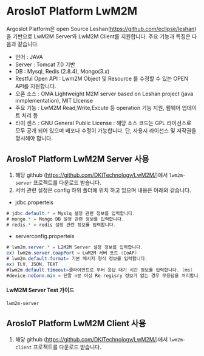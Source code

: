 ArosIoT Platform LwM2M 
=============
ArgosIot Platform은 open Source Leshan(https://github.com/eclipse/leshan)을 기반으로 LwM2M Server와 LwM2M Client를 지원합니다. 
주요 기능과 특징은 다음과 같습니다.

- 언어 : JAVA
- Server : Tomcat 7.0 기반
- DB : Mysql, Redis (2.8.4), Mongo(3.x)
- Restful Open API : Lwm2M Object 및 Resource 를 수정할 수 있는 OPEN API를 지원합니다.
- 오픈 소스 : OMA Lightweight M2M server based on Leshan project (java inmplementation), MIT LIcense
- 주요 기능 : LwM2M Read,Write,Excute 등 operation 기능 지원, 펌웨어 업데이트 처리 등
- 라이 센스 : GNU General Public License : 해당 소스 코드는 GPL 라이선스로 모두 공개 되어 있으며 배포나 수정이 가능합니다.
단, 사용시 라이선스 및 저작권을 명시해야 합니다.



ArosIoT Platform LwM2M Server 사용
------
1. 해당 github (https://github.com/DKITechnology/LwM2M/)에서 `lwm2m-server` 프로젝트를 다운로드 받습니다.
2. 서버 관련 설정은 config 하위 폴더에 위치 하고 있으며 내용은 아래와 같습니다.
 * jdbc.properteis
 ``` java
# jdbc.default.* = Myslq 설정 관련 정보를 입력합니다.
# mongo.* = Mongo DB 설정 관련 정보를 입력합니다.
# redis.* = redis 설정 관련 정보를 입력합니다.
 ```
  * serverconfig.properteis
 ``` java
# lwm2m.server.* = L2M2M Server 설정 정보를 입력합니다.
ex) lwm2m.server.coapPort = LwM2M 서버 포트 (CoAP)
# lwm2m.default.format= 기본 메시지 형식 정보를 입력합니다.
ex) TLV, JSON, TEXT
#lwm2m.default.timeout=클라이언트로 부터 응답 대기 시간 정보를 입력합니다. (ms)
#device.noConn.min = 단말 n분 이상 Re-regisry 정보가 없는 경우 무응답을 처리합니다.
 ```
 #### LwM2M Server Test 가이드
 `lwm2m-server`
 
 
 
ArosIoT Platform LwM2M Client 사용
------

1. 해당 github (https://github.com/DKITechnology/LwM2M/)에서 `lwm2m-client` 프로젝트를 다운로드 받습니다.

